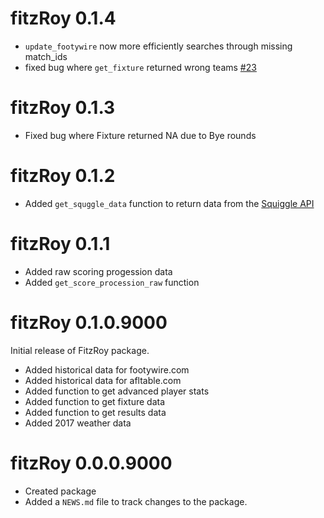 # fitzRoy 0.1.4

* `update_footywire` now more efficiently searches through missing match_ids
* fixed bug where `get_fixture` returned wrong teams [#23](https://github.com/jimmyday12/fitzRoy/issues/23)

# fitzRoy 0.1.3

* Fixed bug where Fixture returned NA due to Bye rounds

# fitzRoy 0.1.2

* Added `get_squggle_data` function to return data from the [Squiggle API](api.squiggle.com.au)

# fitzRoy 0.1.1

* Added raw scoring progession data
* Added `get_score_procession_raw` function

# fitzRoy 0.1.0.9000
Initial release of FitzRoy package. 

* Added historical data for footywire.com
* Added historical data for afltable.com
* Added function to get advanced player stats
* Added function to get fixture data
* Added function to get results data
* Added 2017 weather data

# fitzRoy 0.0.0.9000

* Created package
* Added a `NEWS.md` file to track changes to the package.


